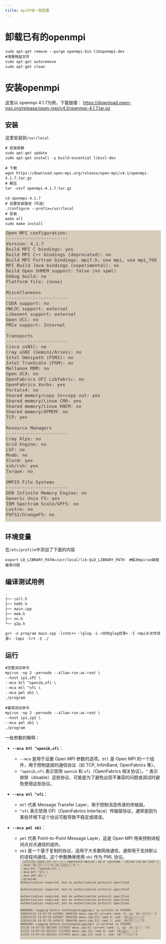 ```yaml
---
title: mpi环境一致配置
---
```


# 卸载已有的openmpi

```shell
sudo apt-get remove --purge openmpi-bin libopenmpi-dev
#清理残留文件
sudo apt-get autoremove
sudo apt-get clean
```

# 安装openmpi

这里以 openmpi 4.1.7为例，下载链接：
https://download.open-mpi.org/release/open-mpi/v4.1/openmpi-4.1.7.tar.gz

## 安装

这里安装到`/usr/local`

```shell
# 安装依赖
sudo apt-get update
sudo apt-get install -y build-essential libssl-dev

# 下载
wget https://download.open-mpi.org/release/open-mpi/v4.1/openmpi-4.1.7.tar.gz
# 解压
tar -xzvf openmpi-4.1.7.tar.gz

cd openmpi-4.1.7
# 设置安装路径（可选）
./configure --prefix=/usr/local
# 安装
make all
sudo make install
```

![image.png](https://raw.githubusercontent.com/a-c-dream/imgs/master/img/20241119101356.png)

## 环境变量

在`/etc/profile`中添加了下面的内容

```shell
export LD_LIBRARY_PATH=/usr/local/lib:$LD_LIBRARY_PATH  #解决mpirun缺链接库问题
```

## 编译测试用例

```shell
.
├── coll.h
├── hddt.h
├── main.cpp
├── mem.h
├── nn.h
└── p2p.h

```

```shell
g++ -o program main.cpp -lstdc++ -lglog -L <你的glog目录> -I <mpi头文件目录> -lmpi -lrt -I ./
```

## 运行

```shell
#完整测试命令
mpirun -np 2 -pernode --allow-run-as-root \
--host ip1,iP2 \
--mca btl ^openib,ofi \
--mca mtl ^ofi \
--mca pml ob1 \
./program

#最简测试命令
mpirun -np 2 -pernode --allow-run-as-root \
--host ip1,ip2 \
--mca pml ob1 \
./program
```

一些参数的解释：

- **`--mca btl ^openib,ofi`**：
    - `--mca` 是用于设置 Open MPI 参数的选项。`btl` 是 Open MPI 的一个组件，用于控制底层的通信协议（如 TCP, InfiniBand, OpenFabrics 等）。
    - `^openib,ofi` 表示禁用 `openib` 和 `ofi`（OpenFabrics 相关协议）。`^` 表示排除（disable）这些协议，可能是为了避免出现不兼容的问题或调试时避免使用这些协议。
- **`--mca mtl ^ofi`**：

    - `mtl` 代表 Message Transfer Layer，用于控制消息传递的传输层。
    - `^ofi` 表示禁用 OFI（OpenFabrics Interface）传输层协议，通常是因为某些环境下这个协议可能导致不稳定或错误。
- **`--mca pml ob1`**：

  - `pml` 代表 Point-to-Point Message Layer，这是 Open MPI 用来控制进程间点对点通信的组件。
  - `ob1` 是一个基于复制的协议，适用于大多数网络通信，通常用于支持默认的进程间通信。这个参数确保使用 `ob1` 作为 PML 协议。
  ![image-20241127081141422](https://raw.githubusercontent.com/a-c-dream/imgs/master/img/image-20241127081141422.png)

